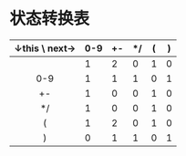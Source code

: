 # 状态转换表

| ↓this \ next→ | 0-9 | +-  | */  | (   | )   |
| :-----------: | --- | --- | --- | --- | --- |
|               | 1   | 2   | 0   | 1   | 0   |
|      0-9      | 1   | 1   | 1   | 0   | 1   |
|      +-       | 1   | 0   | 0   | 1   | 0   |
|      */       | 1   | 0   | 0   | 1   | 0   |
|       (       | 1   | 2   | 0   | 1   | 0   |
|       )       | 0   | 1   | 1   | 0   | 1   |
